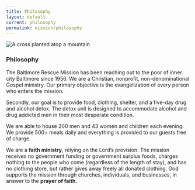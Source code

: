 ```yaml
---
title: Philosophy
layout: default
current: philosophy
permalink: mission/philosophy
---
```

<main>
  <section class="homepage-hero  homepage-hero--mini">
      <img src="{{ "/img/headers/philosophy.jpg" | relative_url }}" alt="A cross planted atop a mountain">
  </section>

  <section class="container  white">
      <div class="row">
        <article>
          <h1>Philosophy</h1>
          <p>The Baltimore Rescue Mission has been reaching out to the poor of inner city Baltimore since 1956.  We are a Christian, nonprofit, non-denominational Gospel ministry.  Our primary objective is the evangelization of every person who enters the mission.</p><p>Secondly, our goal is to provide food, clothing, shelter, and a five-day drug and alcohol detox.  The detox unit is designed to accommodate alcohol and drug addicted men in their most desperate condition.</p><p>We are able to house 200 men and 43 women and children each evening.  We provide 500+ meals daily and everything is provided to our guests free of charge.</p><p>We are a <strong>faith ministry</strong>, relying on the Lord’s provision.  The mission receives no government funding or government surplus foods, charges nothing to the people who come (regardless of the length of stay), and has no clothing store, but rather gives away freely all donated clothing.  God supports the mission through churches, individuals, and businesses, in answer to the <strong>prayer of faith.</strong></p>
        </article>
      </div>
  </section>
</main>
